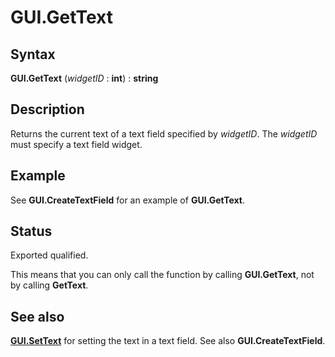 
# GUI.GetText

## Syntax
**GUI.GetText** (_widgetID_ : **int**) : **string**

## Description
Returns the current text of a text field specified by _widgetID_. The _widgetID_ must specify a text field widget.


## Example
See **GUI.CreateTextField** for an example of **GUI.GetText**.


## Status
Exported qualified.

This means that you can only call the function by calling **GUI.GetText**, not by calling **GetText**.


## See also
**[GUI.SetText](gui_settext.html)** for setting the text in a text field. See also **GUI.CreateTextField**.

